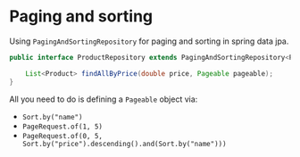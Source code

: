 # Paging and sorting 

Using `PagingAndSortingRepository` for paging and sorting in spring data jpa.

```java
public interface ProductRepository extends PagingAndSortingRepository<Product, Integer> {

    List<Product> findAllByPrice(double price, Pageable pageable);
}
```

All you need to do is defining a `Pageable` object via:

* `Sort.by("name")`
* `PageRequest.of(1, 5)`
* `PageRequest.of(0, 5, Sort.by("price").descending().and(Sort.by("name")))`
